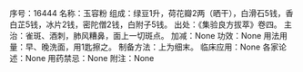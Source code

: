 序号：16444
名称：玉容粉
组成：绿豆1升，荷花瓣2两（晒干），白滑石5钱，香白芷5钱，冰片2钱，密陀僧2钱，白附子5钱。
出处：《集验良方拔萃》卷四。
主治：雀斑、酒刺，肺风糟鼻，面上一切斑点。
加减：None
功效：None
用法用量：早、晚洗面，用1匙擦之。
制备方法：上为细末。
临床应用：None
各家论述：None
用药禁忌：None
附注：None
